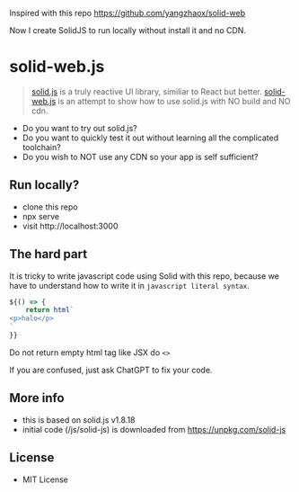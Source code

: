 Inspired with this repo https://github.com/yangzhaox/solid-web

Now I create SolidJS to run locally without install it and no CDN.

# solid-web.js

> [solid.js](https://www.solidjs.com/) is a truly reactive UI library, similiar to React but better. 
> [solid-web.js](https://raw.githubusercontent.com/rafimrfdn/solid-js-no-cdn/main/js/solid-web/solid-web-new.js) is an attempt to show how to use solid.js with NO build and NO cdn.

- Do you want to try out solid.js? 
- Do you want to quickly test it out without learning all the complicated toolchain?
- Do you wish to NOT use any CDN so your app is self sufficient?

## Run locally?

- clone this repo
- npx serve
- visit http://localhost:3000

## The hard part

It is tricky to write javascript code using Solid with this repo, because we have to understand how to write it in `javascript literal syntax`.

```js
${() => {
    return html`
<p>halo</p>
`
}}
```

Do not return empty html tag like JSX do `<>`

If you are confused, just ask ChatGPT to fix your code.

## More info

- this is based on solid.js v1.8.18
- initial code (/js/solid-js) is downloaded from https://unpkg.com/solid-js

## License

- MIT License
